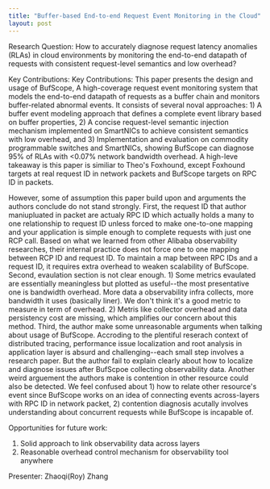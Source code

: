```yaml
---
title: "Buffer-based End-to-end Request Event Monitoring in the Cloud"
layout: post
---
```



Research Question: How to accurately diagnose request latency anomalies (RLAs) in cloud environments by monitoring the end-to-end datapath of requests with consistent request-level semantics and low overhead?

Key Contributions: Key Contributions: This paper presents the design and usage of BufScope,  A high-coverage request event monitoring system that models the end-to-end datapath of requests as a buffer chain and monitors buffer-related abnormal events. It consists of several noval approaches: 1) A buffer event modeling approach that defines a complete event library based on buffer properties, 2) A concise request-level semantic injection mechanism implemented on SmartNICs to achieve consistent semantics with low overhead, and 3) Implementation and evaluation on commodity programmable switches and SmartNICs, showing BufScope can diagnose 95% of RLAs with <0.07% network bandwidth overhead. A high-leve takeaway is this paper is similiar to Theo's Foxhound, except Foxhound targets at real request ID in network packets and BufScope targets on RPC ID in packets.

However, some of assumption this paper build upon and arguments the authors conclude do not stand strongly. First, the request ID that author maniupluated in packet are actualy RPC ID which actually holds a many to one relationship to request ID unless forced to make one-to-one mapping and your application is simple enough to complete requests with just one RCP call.  Based on what we learned from other Alibaba observability researches, their internal practice does not force one to one mapping between RCP ID and request ID. To maintain a map between RPC IDs and a request ID, it requires extra overhead to weaken scalability of BufScope. Second, evaulation section is not clear enough. 1) Some metrics evaulated are essentially meaningless but plotted as useful--the most presentative one is bandwidth overhead. More data a observability infra collects, more bandwidth it uses (basically liner). We don't think it's a good metric to measure in term of overhead. 2) Metris like collector overhead and data persistency cost are missing, which amplifies our concern about this method. Third, the author make some unreasonable arguments when talking about usage of BufScope. Accroding to the plentiful reserach context of distributed tracing, performance issue localization and root analysis in application layer is absurd and challenging--each small step involves a research paper. But the author fail to explain clearly about how to localize and diagnose issues after BufScpoe collecting observability data. Another weird arguement the authors make is contention in other resource could also be detected. We feel confused about 1) how to relate other resource's event since BufScope works on an idea of connecting events across-layers with RPC ID in network packet, 2) contention diagnosis acutally involves understanding about concurrent requests while BufScope is incapable of.


Opportunities for future work: 

1. Solid approach to link observability data across layers
2. Reasonable overhead control mechanism for observability tool anywhere

Presenter: Zhaoqi(Roy) Zhang
